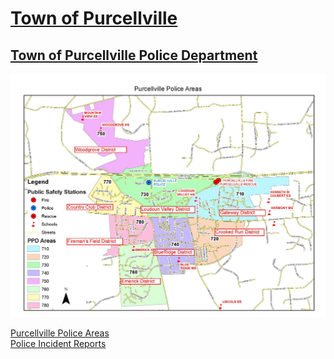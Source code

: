 # [Town of Purcellville](https://purcellvilleva.gov/)  

## [Town of Purcellville Police Department](https://purcellvilleva.gov/50/Police)  
![Purcellville Police Department Areas Map](https://raw.githubusercontent.com/jalbertbowden/va-crime/master/localities/purcellville/purcellville-police-areas-map.jpg)  

[Purcellville Police Areas](https://purcellvilleva.gov/ImageRepository/Document?documentID=7622)  
[Police Incident Reports](https://purcellvilleva.gov/Archive.aspx?AMID=86)  
